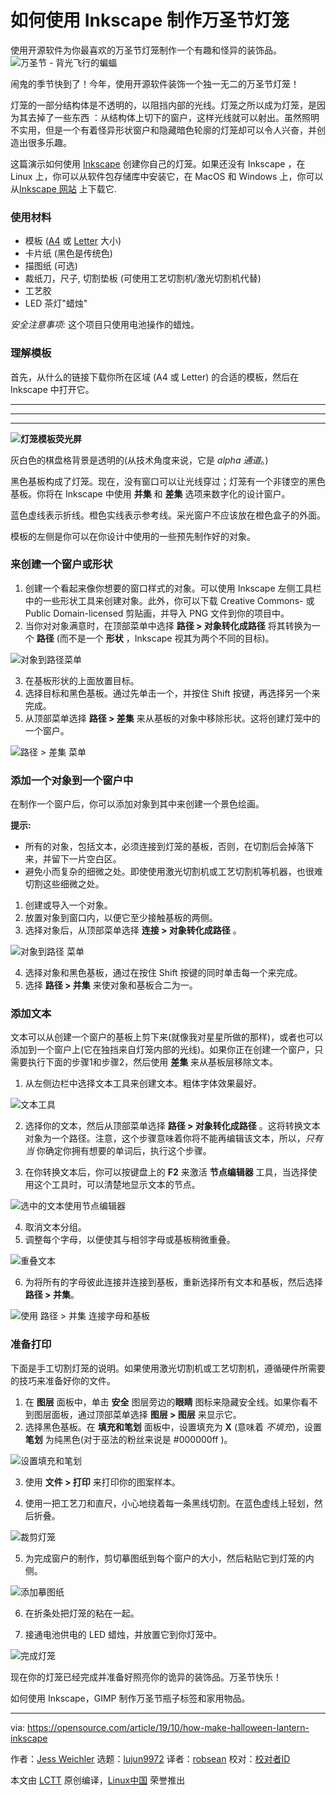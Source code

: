 [#]: collector: (lujun9972)
[#]: translator: (robsean)
[#]: reviewer: ( )
[#]: publisher: ( )
[#]: url: ( )
[#]: subject: (How to make a Halloween lantern with Inkscape)
[#]: via: (https://opensource.com/article/19/10/how-make-halloween-lantern-inkscape)
[#]: author: (Jess Weichler https://opensource.com/users/cyanide-cupcake)

如何使用 Inkscape 制作万圣节灯笼
======
使用开源软件为你最喜欢的万圣节灯笼制作一个有趣和怪异的装饰品。
![万圣节 - 背光飞行的蝙蝠][1]

闹鬼的季节快到了！今年，使用开源软件装饰一个独一无二的万圣节灯笼！

灯笼的一部分结构体是不透明的，以阻挡内部的光线。灯笼之所以成为灯笼，是因为其去掉了一些东西 ：从结构体上切下的窗户，这样光线就可以射出。虽然照明不实用，但是一个有着怪异形状窗户和隐藏暗色轮廓的灯笼却可以令人兴奋，并创造出很多乐趣。

这篇演示如何使用 [Inkscape][2] 创建你自己的灯笼。如果还没有 Inkscape ，在 Linux 上，你可以从软件包存储库中安装它，在 MacOS 和 Windows 上，你可以从[Inkscape 网站][3] 上下载它.

### 使用材料

  * 模板 ([A4][4] 或 [Letter][5] 大小)
  * 卡片纸 (黑色是传统色)
  * 描图纸 (可选)
  * 裁纸刀，尺子, 切割垫板 (可使用工艺切割机/激光切割机代替)
  * 工艺胶
  * LED 茶灯"蜡烛"
  
_安全注意事项:_ 这个项目只使用电池操作的蜡烛。



### 理解模板

首先，从什么的链接下载你所在区域 (A4 或 Letter) 的合适的模板，然后在 Inkscape 中打开它。

* * *

* * *

* * *

**![灯笼模板荧光屏][6]**

灰白色的棋盘格背景是透明的(从技术角度来说，它是 _alpha 通道_。)

黑色基板构成了灯笼。现在，没有窗口可以让光线穿过；灯笼有一个非镂空的黑色基板。你将在 Inkscape 中使用 **并集** 和 **差集** 选项来数字化的设计窗户。

蓝色虚线表示折线。橙色实线表示参考线。采光窗户不应该放在橙色盒子的外面。

模板的左侧是你可以在你设计中使用的一些预先制作好的对象。

### 来创建一个窗户或形状

  1. 创建一个看起来像你想要的窗口样式的对象。可以使用 Inkscape 左侧工具栏中的一些形状工具来创建对象。此外，你可以下载 Creative Commons- 或 Public Domain-licensed 剪贴画，并导入 PNG 文件到你的项目中。
  2. 当你对对象满意时，在顶部菜单中选择 **路径 > 对象转化成路径** 将其转换为一个 **路径** (而不是一个 **形状** ，Inkscape 视其为两个不同的目标)。



![对象到路径菜单][7]

  3. 在基板形状的上面放置目标。
  4. 选择目标和黑色基板。通过先单击一个，并按住 Shift 按键，再选择另一个来完成。
  5. 从顶部菜单选择 **路径 > 差集** 来从基板的对象中移除形状。这将创建灯笼中的一个窗户。



![路径 > 差集 菜单][8]

### 添加一个对象到一个窗户中

在制作一个窗户后，你可以添加对象到其中来创建一个景色绘画。

**提示:**

  * 所有的对象，包括文本，必须连接到灯笼的基板，否则，在切割后会掉落下来，并留下一片空白区。
  * 避免小而复杂的细微之处。即使使用激光切割机或工艺切割机等机器，也很难切割这些细微之处。


  1. 创建或导入一个对象。
  2. 放置对象到窗口内，以便它至少接触基板的两侧。
  3. 选择对象后，从顶部菜单选择 **连接 >  对象转化成路径** 。



![对象到路径 菜单][9]

  4. 选择对象和黑色基板，通过在按住 Shift 按键的同时单击每一个来完成。
  5. 选择 **路径 > 并集** 来使对象和基板合二为一。



### 添加文本

文本可以从创建一个窗户的基板上剪下来(就像我对星星所做的那样)，或者也可以添加到一个窗户上(它在独挡来自灯笼内部的光线)。如果你正在创建一个窗户，只需要执行下面的步骤1和步骤2，然后使用 **差集** 来从基板层移除文本。

  1. 从左侧边栏中选择文本工具来创建文本。粗体字体效果最好。

![文本工具][10]

  2. 选择你的文本，然后从顶部菜单选择 **路径 > 对象转化成路径** 。这将转换文本对象为一个路径。注意，这个步骤意味着你将不能再编辑该文本，所以，_只有当_ 你确定你拥有想要的单词后，执行这个步骤。

  3. 在你转换文本后，你可以按键盘上的 **F2** 来激活 **节点编辑器** 工具，当选择使用这个工具时，可以清楚地显示文本的节点。




![选中的文本使用节点编辑器][11]

  4. 取消文本分组。
  5. 调整每个字母，以便使其与相邻字母或基板稍微重叠。



![重叠文本][12]

  6. 为将所有的字母彼此连接并连接到基板，重新选择所有文本和基板，然后选择 **路径 > 并集**。

![使用 路径 > 并集 连接字母和基板][13]




### 准备打印

下面是手工切割灯笼的说明。如果使用激光切割机或工艺切割机，遵循硬件所需要的技巧来准备好你的文件。

  1. 在 **图层** 面板中，单击 **安全** 图层旁边的**眼睛** 图标来隐藏安全线。如果你看不到图层面板，通过顶部菜单选择 **图层 > 图层** 来显示它。
  2. 选择黑色基板。在 **填充和笔划** 面板中，设置填充为 **X** (意味着 _不填充_)，设置 **笔划** 为纯黑色(对于巫法的粉丝来说是 #000000ff )。



![设置填充和笔划][14]

  3. 使用 **文件 > 打印** 来打印你的图案样本。

  4. 使用一把工艺刀和直尺，小心地绕着每一条黑线切割。在蓝色虚线上轻划，然后折叠。

![裁剪灯笼][15]

  5. 为完成窗户的制作，剪切摹图纸到每个窗户的大小，然后粘贴它到灯笼的内侧。

![添加摹图纸][16]

  6. 在折条处把灯笼的粘在一起。

  7. 接通电池供电的 LED 蜡烛，并放置它到你灯笼中。




![完成灯笼][17]

现在你的灯笼已经完成并准备好照亮你的诡异的装饰品。万圣节快乐！

如何使用 Inkscape，GIMP 制作万圣节瓶子标签和家用物品。

--------------------------------------------------------------------------------

via: https://opensource.com/article/19/10/how-make-halloween-lantern-inkscape

作者：[Jess Weichler][a]
选题：[lujun9972][b]
译者：[robsean](https://github.com/robsean)
校对：[校对者ID](https://github.com/校对者ID)

本文由 [LCTT](https://github.com/LCTT/TranslateProject) 原创编译，[Linux中国](https://linux.cn/) 荣誉推出

[a]: https://opensource.com/users/cyanide-cupcake
[b]: https://github.com/lujun9972
[1]: https://opensource.com/sites/default/files/styles/image-full-size/public/lead-images/halloween_bag_bat_diy.jpg?itok=24M0lX25 (Halloween - backlit bat flying)
[2]: https://opensource.com/article/18/1/inkscape-absolute-beginners
[3]: http://inkscape.org
[4]: https://www.dropbox.com/s/75qzjilg5ak2oj1/papercraft_lantern_A4_template.svg?dl=0
[5]: https://www.dropbox.com/s/8fswdge49jwx91n/papercraft_lantern_letter_template%20.svg?dl=0
[6]: https://opensource.com/sites/default/files/uploads/lanterntemplate_screen.png (Lantern template screen)
[7]: https://opensource.com/sites/default/files/uploads/lantern1.png (Object to path menu)
[8]: https://opensource.com/sites/default/files/uploads/lantern2.png (Object > Difference menu)
[9]: https://opensource.com/sites/default/files/uploads/lantern3.png (Object to path menu)
[10]: https://opensource.com/sites/default/files/uploads/lantern4.png (Text tool)
[11]: https://opensource.com/sites/default/files/uploads/lantern5.png (Text selected with Node editor)
[12]: https://opensource.com/sites/default/files/uploads/lantern6.png (Overlapping the text)
[13]: https://opensource.com/sites/default/files/uploads/lantern7.png (Connecting letters and base with Path > Union)
[14]: https://opensource.com/sites/default/files/uploads/lantern8.png (Setting fill and stroke)
[15]: https://opensource.com/sites/default/files/uploads/lantern9.jpg (Cutting out the lantern)
[16]: https://opensource.com/sites/default/files/uploads/lantern10.jpg (Adding tracing paper)
[17]: https://opensource.com/sites/default/files/uploads/lantern11.jpg (Completed lantern)
